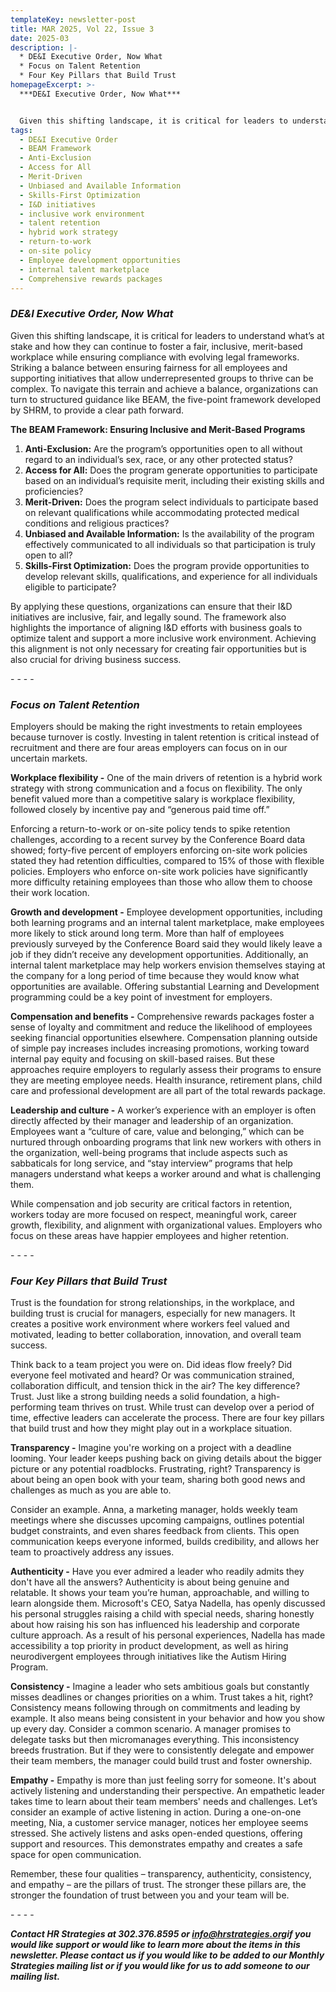 ```yaml
---
templateKey: newsletter-post
title: MAR 2025, Vol 22, Issue 3
date: 2025-03
description: |-
  * DE&I Executive Order, Now What
  * Focus on Talent Retention
  * Four Key Pillars that Build Trust
homepageExcerpt: >-
  ***DE&I Executive Order, Now What***


  Given this shifting landscape, it is critical for leaders to understand what’s at stake and how they can continue to foster a fair, inclusive, merit-based workplace while ensuring compliance with evolving legal frameworks. Striking a balance between ensuring fairness for all employees and supporting initiatives that allow underrepresented groups to thrive can be complex. To navigate this terrain and achieve a balance, organizations can turn to structured guidance like BEAM, the five-point framework developed by SHRM, to provide a clear path forward.
tags:
  - DE&I Executive Order
  - BEAM Framework
  - Anti-Exclusion
  - Access for All
  - Merit-Driven
  - Unbiased and Available Information
  - Skills-First Optimization
  - I&D initiatives
  - inclusive work environment
  - talent retention
  - hybrid work strategy
  - return-to-work
  - on-site policy
  - Employee development opportunities
  - internal talent marketplace
  - Comprehensive rewards packages
---
```

### ***DE&I Executive Order, Now What***

Given this shifting landscape, it is critical for leaders to understand what’s at stake and how they can continue to foster a fair, inclusive, merit-based workplace while ensuring compliance with evolving legal frameworks. Striking a balance between ensuring fairness for all employees and supporting initiatives that allow underrepresented groups to thrive can be complex. To navigate this terrain and achieve a balance, organizations can turn to structured guidance like BEAM, the five-point framework developed by SHRM, to provide a clear path forward.

**The BEAM Framework: Ensuring Inclusive and Merit-Based Programs**

1. **Anti-Exclusion:** Are the program’s opportunities open to all without regard to an individual’s sex, race, or any other protected status?
2. **Access for All:** Does the program generate opportunities to participate based on an individual’s requisite merit, including their existing skills and proficiencies?
3. **Merit-Driven:** Does the program select individuals to participate based on relevant qualifications while accommodating protected medical conditions and religious practices?
4. **Unbiased and Available Information:** Is the availability of the program effectively communicated to all individuals so that participation is truly open to all?
5. **Skills-First Optimization:** Does the program provide opportunities to develop relevant skills, qualifications, and experience for all individuals eligible to participate?

By applying these questions, organizations can ensure that their I&D initiatives are inclusive, fair, and legally sound. The framework also highlights the importance of aligning I&D efforts with business goals to optimize talent and support a more inclusive work environment. Achieving this alignment is not only necessary for creating fair opportunities but is also crucial for driving business success.

\-﻿ - - -

### ***Focus on Talent Retention***

Employers should be making the right investments to retain employees because turnover is costly. Investing in talent retention is critical instead of recruitment and there are four areas employers can focus on in our uncertain markets.

**Workplace flexibility -** One of the main drivers of retention is a hybrid work strategy with strong communication and a focus on flexibility. The only benefit valued more than a competitive salary is workplace flexibility, followed closely by incentive pay and “generous paid time off.”

Enforcing a return-to-work or on-site policy tends to spike retention challenges, according to a recent survey by the Conference Board data showed; forty-five percent of employers enforcing on-site work policies stated they had retention difficulties, compared to 15% of those with flexible policies. Employers who enforce on-site work policies have significantly more difficulty retaining employees than those who allow them to choose their work location.

**Growth and development -** Employee development opportunities, including both learning programs and an internal talent marketplace, make employees more likely to stick around long term. More than half of employees previously surveyed by the Conference Board said they would likely leave a job if they didn’t receive any development opportunities. Additionally, an internal talent marketplace may help workers envision themselves staying at the company for a long period of time because they would know what opportunities are available. Offering substantial Learning and Development programming could be a key point of investment for employers.

**Compensation and benefits -** Comprehensive rewards packages foster a sense of loyalty and commitment and reduce the likelihood of employees seeking financial opportunities elsewhere. Compensation planning outside of simple pay increases includes increasing promotions, working toward internal pay equity and focusing on skill-based raises. But these approaches require employers to regularly assess their programs to ensure they are meeting employee needs. Health insurance, retirement plans, child care and professional development are all part of the total rewards package.

**Leadership and culture -** A worker’s experience with an employer is often directly affected by their manager and leadership of an organization. Employees want a “culture of care, value and belonging,” which can be nurtured through onboarding programs that link new workers with others in the organization, well-being programs that include aspects such as sabbaticals for long service, and “stay interview” programs that help managers understand what keeps a worker around and what is challenging them.

While compensation and job security are critical factors in retention, workers today are more focused on respect, meaningful work, career growth, flexibility, and alignment with organizational values. Employers who focus on these areas have happier employees and higher retention.

\-﻿ - - -

### ***Four Key Pillars that Build Trust***

Trust is the foundation for strong relationships, in the workplace, and building trust is crucial for managers, especially for new managers. It creates a positive work environment where workers feel valued and motivated, leading to better collaboration, innovation, and overall team success.

Think back to a team project you were on. Did ideas flow freely? Did everyone feel motivated and heard? Or was communication strained, collaboration difficult, and tension thick in the air? The key difference? Trust. Just like a strong building needs a solid foundation, a high-performing team thrives on trust. While trust can develop over a period of time, effective leaders can accelerate the process. There are four key pillars that build trust and how they might play out in a workplace situation.

**Transparency -** Imagine you're working on a project with a deadline looming. Your leader keeps pushing back on giving details about the bigger picture or any potential roadblocks. Frustrating, right? Transparency is about being an open book with your team, sharing both good news and challenges as much as you are able to.

Consider an example. Anna, a marketing manager, holds weekly team meetings where she discusses upcoming campaigns, outlines potential budget constraints, and even shares feedback from clients. This open communication keeps everyone informed, builds credibility, and allows her team to proactively address any issues.

**Authenticity -** Have you ever admired a leader who readily admits they don't have all the answers? Authenticity is about being genuine and relatable. It shows your team you’re human, approachable, and willing to learn alongside them. Microsoft's CEO, Satya Nadella, has openly discussed his personal struggles raising a child with special needs, sharing honestly about how raising his son has influenced his leadership and corporate culture approach. As a result of his personal experiences, Nadella has made accessibility a top priority in product development, as well as hiring neurodivergent employees through initiatives like the Autism Hiring Program.

**Consistency -** Imagine a leader who sets ambitious goals but constantly misses deadlines or changes priorities on a whim. Trust takes a hit, right? Consistency means following through on commitments and leading by example. It also means being consistent in your behavior and how you show up every day. Consider a common scenario. A manager promises to delegate tasks but then micromanages everything. This inconsistency breeds frustration. But if they were to consistently delegate and empower their team members, the manager could build trust and foster ownership.

**Empathy -** Empathy is more than just feeling sorry for someone. It's about actively listening and understanding their perspective. An empathetic leader takes time to learn about their team members' needs and challenges. Let’s consider an example of active listening in action. During a one-on-one meeting, Nia, a customer service manager, notices her employee seems stressed. She actively listens and asks open-ended questions, offering support and resources. This demonstrates empathy and creates a safe space for open communication.

Remember, these four qualities – transparency, authenticity, consistency, and empathy – are the pillars of trust. The stronger these pillars are, the stronger the foundation of trust between you and your team will be.

\-﻿ - - -

***Contact HR Strategies at 302.376.8595 or [info@hrstrategies.org](mailto:info@hrstrategies.org)if you would like support or would like to learn more about the items in this newsletter. Please contact us if you would like to be added to our Monthly Strategies mailing list or if you would like for us to add someone to our mailing list.***